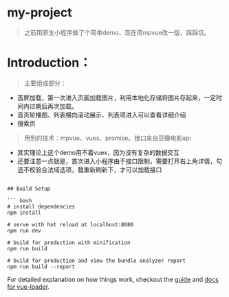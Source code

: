 # my-project

> 之前用原生小程序做了个简单demo、现在用mpvue改一版，踩踩坑。

# Introduction：

> 主要组成部分： 

* 首屏加载，第一次进入页面加载图片，利用本地化存储将图片存起来，一定时间内过期后再次加载。
* 首页轮播图、列表横向滚动展示、列表项进入可以查看详细介绍
* 搜索页

> 用到的技术：mpvue、vuex、promise。接口来自豆瓣电影api

* 其实理论上这个demo用不着vuex，因为没有复杂的数据交互
* 还要注意一点就是，首次进入小程序由于接口限制，需要打开右上角详情，勾选不校验合法域选项，载重新刷新下，才可以加载接口

```

## Build Setup

``` bash
# install dependencies
npm install

# serve with hot reload at localhost:8080
npm run dev

# build for production with minification
npm run build

# build for production and view the bundle analyzer report
npm run build --report
```

For detailed explanation on how things work, checkout the [guide](http://vuejs-templates.github.io/webpack/) and [docs for vue-loader](http://vuejs.github.io/vue-loader).
